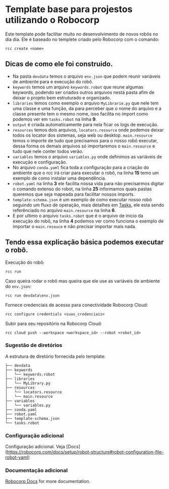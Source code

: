 # Template base para projestos utilizando o Robocorp

Este template pode facilitar muito no desenvolvimento de novos robôs no dia dia. 
Ele é baseado no templete criado pelo Robocorp com o comando:
```
rcc create <name>
```

## Dicas de como ele foi construido.
- Na pasta `devdata` temos o arquivo `env.json` que podem reunir variáveis de ambiente para e execução do robô.
- `keywords` temos um arquivo `keywords.robot` que reune algumas keywords, podendo ser criados outros arquivos nestá pasta afim de deixar o projeto bem estruturado e organizado.
- `libraries` temos como exemplo o arquivo `MyLibrarie.py` que nele tem uma classe e uma função, da para perceber que o nome do arquivo e a classe presente tem o mesmo nome, isso facilita no import como podemos ver em `tasks.robot` na linha **9**.
- `output` é criada automaticamente para nela ficar os logs de execução.
- `resources` temos dois arquivos, `locators.resource` onde podemos deixar todos os locator dos sistemas, seja web ou desktop. `main.resource` temos o importe de tudo que precisamos para o nosso robô executar, dessa forma os demais arquivos só importaremos o `main.resource` e tudo que nele conter todos verão.
- `variables` temos o arquivo `variables.py` onde definimos as variáveis de execução e configuração.
- No arquivo `conda.yaml` fica toda a configuração para a criação do ambiente que o rcc irá criar para executar o robô, na linha **15** temo um exemplo de como instalar uma dependência.
- `robot.yaml` na linha **3** ele facilita nossa vida para não precisarmos digitar o comando extenso do robot, na linha **25** informamos quais pastas queremos que seja mapeada para facilitar nossos imports.
- `template-schema.json` é um exemplo de como executar nosso robô seguindo um fluxo de operação, mais detalhes em [Tasks](https://robocorp.com/docs/libraries/rpa-framework/rpa-tasks), ele esta sendo referênciado no arquivo `main.resource` na linha **6**.
- E por ultimo o arquivo `tasks.robot` que é o arquivo de inicio da execução do robô, na linha **4** podemos ver como funciona o exemplo de importar o `main.resouce` e não precisar importar mais nada.

## Tendo essa explicação básica podemos executar o robô.

Execução do robô:
```
rcc run
```
Caso queira rodar o robô mas queira que ele use as variáveis de ambiente do `env.json`:
```
rcc run devdata\env.json
```

Fornece credenciais de acesso para conectividade Robocorp Cloud:
```
rcc configure credentials <suas_credenciais>
```

Subir para seu repositório na Robocorp Cloud:
```
rcc cloud push --workspace <workspace_id> --robot <robot_id>
```

### Sugestão de diretórios
A estrutura de diretório fornecida pelo template:
```
├── devdata
├── keywords
│   └── keywords.robot
├── libraries
│   └── MyLibrary.py
├── resources
│   └── locators.resource
│   └── main.resource
├── variables
│   └── variables.py
├── conda.yaml
├── robot.yaml
├── template-schema.json
└── tasks.robot
```

### Configuração adicional
Configuração adicional. Veja [Docs] (https://robocorp.com/docs/setup/robot-structure#robot-configuration-file-robot-yaml)


### Documentação adicional
[Robocorp Docs](https://robocorp.com/docs/) for more documentation.
